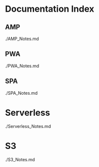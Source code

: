 # Documentation Index

## AMP
./AMP_Notes.md

## PWA
./PWA_Notes.md

## SPA
./SPA_Notes.md

# Serverless
./Serverless_Notes.md

# S3
./S3_Notes.md

